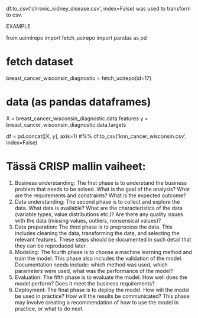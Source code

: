 df.to_csv('chronic_kidney_disease.csv', index=False) was used to transform to csv.

EXAMPLE

from ucimlrepo import fetch_ucirepo 
import pandas as pd
# fetch dataset 
breast_cancer_wisconsin_diagnostic = fetch_ucirepo(id=17) 
  
# data (as pandas dataframes) 
X = breast_cancer_wisconsin_diagnostic.data.features 
y = breast_cancer_wisconsin_diagnostic.data.targets 
  
df = pd.concat([X, y], axis=1)
#%%
df.to_csv('knn_cancer_wisconsin.csv', index=False)


# Tässä CRISP mallin vaiheet:

1. Business understanding: The first phase is to understand the business problem that needs to be solved. What is the goal of the analysis? What are the requirements and constraints? What is the expected outcome?
2. Data understanding: The second phase is to collect and explore the data. What data is available? What are the characteristics of the data (variable types, value distributions etc.)? Are there any quality issues with the data (missing values, outliers, nonsensical values)?
3. Data preparation: The third phase is to preprocess the data. This includes cleaning the data, transforming the data, and selecting the relevant features. These steps should be documented in such detail that they can be reproduced later.
4. Modeling: The fourth phase is to choose a machine learning method and train the model. This phase also includes the validation of the model. Documentation needs include: which method was used, which parameters were used, what was the performance of the model?
5. Evaluation: The fifth phase is to evaluate the model. How well does the model perform? Does it meet the business requirements?
6. Deployment: The final phase is to deploy the model. How will the model be used in practice? How will the results be communicated? This phase may involve creating a recommendation of how to use the model in practice, or what to do next.